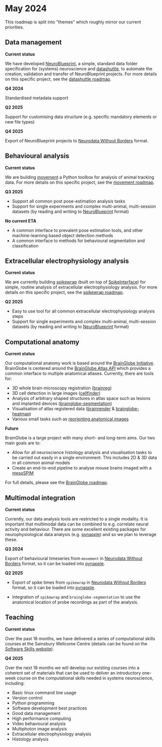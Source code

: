 # May 2024
This roadmap is split into "themes" which roughly mirror our current priorities.

## Data management
**Current status**

We have developed [NeuroBlueprint](https://neuroblueprint.neuroinformatics.dev/), a simple, standard data folder 
specification for (systems) neuroscience and [datashuttle](datashuttle.neuroinformatics.dev), to automate the 
creation, validation and transfer of NeuroBlueprint projects. For more details on this specific project, see the 
[datashuttle roadmap]().

**Q4 2024**

Standardised metadata support

**Q2 2025**

Support for customising data structure (e.g. specific mandatory elements or new file types)

**Q4 2025**

Export of NeuroBlueprint projects to [Neurodata Without Borders](https://www.nwb.org/) format.

## Behavioural analysis
**Current status**

We are building [movement](https://movement.neuroinformatics.dev/) a Python toolbox for analysis of animal tracking 
data. For more details on this specific project, see the [movement roadmap](https://movement.neuroinformatics.dev/community/roadmap.html).

**Q3 2025**

- Support all common post pose-estimation analysis tasks
- Support for single experiments and complex multi-animal, multi-session datasets 
(by reading and writing to [NeuroBlueprint](https://neuroblueprint.neuroinformatics.dev/) format)

**No current ETA**

- A common interface to prevalent pose estimation tools, and other machine-learning based object detection methods
- A common interface to methods for behavioural segmentation and classification

## Extracellular electrophysiology analysis
**Current status**

We are currently building [spikewrap](https://github.com/neuroinformatics-unit/spikewrap) (built on top of 
[SpikeInterface](https://spikeinterface.readthedocs.io/en/latest/)) for simple, routine analysis of extracellular 
electrophysiology analysis. For more details on this specific project, see the
[spikewrap roadmap]().

**Q2 2025**

- Easy to use tool for all common extracellular electrophysiology analysis steps
- Support for single experiments and complex multi-animal, multi-session datasets
  (by reading and writing to [NeuroBlueprint](https://neuroblueprint.neuroinformatics.dev/) format)

## Computational anatomy
**Current status**

Our computational anatomy work is based around the [BrainGlobe Initiative](https://brainglobe.info). BrainGlobe is
centered around the [BrainGlobe Atlas API](https://brainglobe.info/documentation/brainglobe-atlasapi/index.html) which
provides a common interface to multiple anatomical atlases. Currently, there are tools for:
- 3D whole brain microscopy registration ([brainreg](https://brainglobe.info/documentation/brainreg/index.html))
- 3D cell detection in large images ([cellfinder](https://brainglobe.info/documentation/cellfinder/index.html))
- Analysis of arbitrary shaped structures in atlas space such as lesions and implanted devices
  ([brainglobe-segmentation](https://brainglobe.info/documentation/brainglobe-segmentation/index.html))
- Visualisation of atlas registered data ([brainrender](https://brainglobe.info/documentation/brainrender/index.html) &
  [brainglobe-heatmap](https://brainglobe.info/documentation/brainglobe-heatmap/index.html))
- Various small tasks such as [reorienting anatomical images](https://brainglobe.info/documentation/brainglobe-space/index.html)

**Future**

BrainGlobe is a large project with many short- and long-term aims. Our two main goals are to:
- Allow for all neuroscience histology analysis and visualisation tasks to be carried out easily in a single
  environment. This includes 2D & 3D data in all common animal models
- Create an end-to-end pipeline to analyse mouse brains imaged with a [mesoSPIM](https://mesospim.org/)

For full details, please see the [BrainGlobe roadmap](https://brainglobe.info/community/roadmaps/index.html).

## Multimodal integration
**Current status**

Currently, our data analysis tools are restricted to a single modality. It is important that multimodal data can be 
combined to e.g. correlate neural activity and behaviour. There are some excellent existing packages for neurophysiological 
data analysis (e.g. [pynapple](https://pynapple-org.github.io/pynapple/)) and so we plan to leverage these.

**Q3 2024**

Export of behavioural timeseries from `movement` in [Neurodata Without Borders](https://www.nwb.org/) format, so it can 
be loaded into [pynapple](https://pynapple-org.github.io/pynapple/).

**Q2 2025**

- Export of spike times from `spikewrap` in [Neurodata Without Borders](https://www.nwb.org/) format, so it can
be loaded into [pynapple](https://pynapple-org.github.io/pynapple/).

- Integration of `spikewrap` and `brainglobe-segmentation` to use the anatomical location of probe recordings as part of 
the analysis.

## Teaching
**Current status**

Over the past 18 months, we have delivered a series of computational skills courses at the Sainsbury Wellcome Centre
(details can be found on the [Software Skills website](https://software-skills.neuroinformatics.dev/)).

**Q4 2025**

Over the next 18 months we will develop our existing courses into a coherent set of materials that can be used to 
deliver an introductory one-week course on the computational skills needed in systems neuroscience, including:
- Basic linux command line usage
- Version control
- Python programming
- Software development best practices
- Good data management
- High performance computing
- Video behavioural analysis
- Multiphoton image analysis
- Extracellular electrophysiology analysis
- Histology analysis
